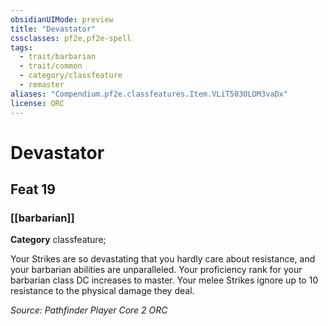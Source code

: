 ```yaml
---
obsidianUIMode: preview
title: "Devastator"
cssclasses: pf2e,pf2e-spell
tags:
  - trait/barbarian
  - trait/common
  - category/classfeature
  - remaster
aliases: "Compendium.pf2e.classfeatures.Item.VLiT503OLOM3vaDx"
license: ORC
---
```

# Devastator
## Feat 19
### [[barbarian]]

**Category** classfeature; 




Your Strikes are so devastating that you hardly care about resistance, and your barbarian abilities are unparalleled. Your proficiency rank for your barbarian class DC increases to master. Your melee Strikes ignore up to 10 resistance to the physical damage they deal.

*Source: Pathfinder Player Core 2*
*ORC*